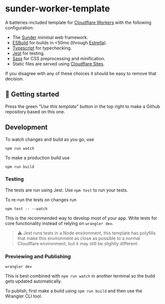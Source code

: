 # sunder-worker-template

A batteries-included template for [Cloudflare Workers](https://workers.cloudflare.com) with the following configuration:

* The [Sunder](https://sunderjs.com) minimal web framework.
* [ESBuild](https://esbuild.github.io/) for builds in <50ms (through [Estrella](https://github.com/rsms/estrella)).
* [Typescript](https://www.typescriptlang.org/) for typechecking.
* [Jest](https://jestjs.io/) for testing.
* [Sass](https://sass-lang.com/) for CSS preprocessing and minification.
* Static files are served using [Cloudflare Sites](https://developers.cloudflare.com/workers/platform/sites).

If you disagree with any of these choices it should be easy to remove that decision.

## 🚀 Getting started

Press the green *"Use this template"* button in the top right to make a Github repository based on this one.

## Development

To watch changes and build as you go, use 
```
npm run watch
```

To make a production build use
```
npm run build
```

### Testing

The tests are run using Jest. Use `npm test` to run your tests.

To re-run the tests on changes run
```
npm test -- --watch
```

This is the recommended way to develop most of your app. Write tests for core functionality instead of relying on `wrangler dev`.

> ⚠️ Jest runs tests in a Node environment, this template has polyfills that make this environment as close as possible to a normal Cloudflare environment, but it may still be slightly different.

### Previewing and Publishing
```
wrangler dev
```

This is best combined with `npm run watch` in another terminal so the build gets updated automatically.

To publish, first make a build using `npm run build` and then use the Wrangler CLI tool.
